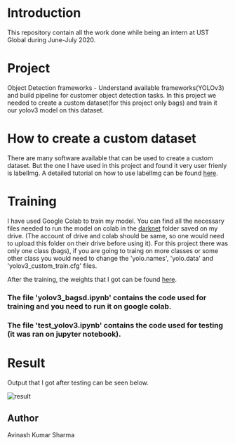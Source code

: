 # Introduction
This repository contain all the work done while being an intern at UST Global during June-July 2020.

# Project
Object Detection frameworks - Understand available frameworks(YOLOv3) and build pipeline for customer object detection tasks.
In this project we needed to create a custom dataset(for this project only bags) and train it our yolov3 model on this dataset.

# How to create a custom dataset
There are many software available that can be used to create a custom dataset. But the one I have used in this project and found it very user frienly is labelImg.
A detailed tutorial on how to use labelImg can be found [here](https://www.arunponnusamy.com/preparing-custom-dataset-for-training-yolo-object-detector.html).

# Training
I have used Google Colab to train my model. You can find all the necessary files needed to run the model on colab in the [darknet](https://drive.google.com/file/d/1rww_EWsWSreUeB6ZU3lkA7lMUzN8IOIK/view?usp=sharing) folder saved on my drive. (The account of drive and colab should be same, so one would need to upload this folder on their drive before using it).
    For this project there was only one class (bags), if you are going to traing on more classes or some other class you would need to change the 'yolo.names', 'yolo.data' and  'yolov3_custom_train.cfg' files.
    
 After the training, the weights that I got can be found [here](https://drive.google.com/drive/folders/122lGgaOn_Yowh5xq-p4MpIbqhpCnwZ9G?usp=sharing).
 
 ### The file 'yolov3_bagsd.ipynb' contains the code used for training and you need to run it on google colab.
 ### The file 'test_yolov3.ipynb' contains the code used for testing (it was ran on jupyter notebook).

# Result
Output that I got after testing can be seen below.

![result](https://user-images.githubusercontent.com/57894429/88966929-b6c7de00-d2ca-11ea-9963-c16a29f69ea2.PNG)

## Author
Avinash Kumar Sharma
